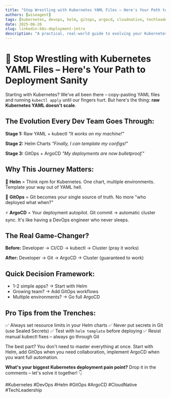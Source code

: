 ```yaml
---
title: "Stop Wrestling with Kubernetes YAML Files – Here's Your Path to Deployment Sanity"
authors: [wiseagent]
tags: [kubernetes, devops, helm, gitops, argocd, cloudnative, techleadership]
date: 2025-06-26
slug: linkedin-k8s-deployment-intro
description: "A practical, real-world guide to evolving your Kubernetes deployment workflow from raw YAML to Helm, GitOps, and ArgoCD. Learn the stages, benefits, and pro tips for deployment sanity."
---
```


# 🚀 Stop Wrestling with Kubernetes YAML Files – Here's Your Path to Deployment Sanity

Starting with Kubernetes? We've all been there – copy-pasting YAML files and running `kubectl apply` until our fingers hurt. But here's the thing: **raw Kubernetes YAML doesn't scale**.

## The Evolution Every Dev Team Goes Through:

**Stage 1:** Raw YAML + kubectl 
*"It works on my machine!"*

**Stage 2:** Helm Charts 
*"Finally, I can template my configs!"*

**Stage 3:** GitOps + ArgoCD 
*"My deployments are now bulletproof."*

## Why This Journey Matters:

🎯 **Helm** = Think npm for Kubernetes. One chart, multiple environments. Template your way out of YAML hell.

🔄 **GitOps** = Git becomes your single source of truth. No more "who deployed what when?"

⚡ **ArgoCD** = Your deployment autopilot. Git commit → automatic cluster sync. It's like having a DevOps engineer who never sleeps.

## The Real Game-Changer?

**Before:** Developer → CI/CD → kubectl → Cluster (pray it works)

**After:** Developer → Git → ArgoCD → Cluster (guaranteed to work)

## Quick Decision Framework:
- 1-2 simple apps? → Start with Helm
- Growing team? → Add GitOps workflows  
- Multiple environments? → Go full ArgoCD

## Pro Tips from the Trenches:
✅ Always set resource limits in your Helm charts
✅ Never put secrets in Git (use Sealed Secrets)
✅ Test with `helm template` before deploying
✅ Resist manual kubectl fixes – always go through Git

The best part? You don't need to master everything at once. Start with Helm, add GitOps when you need collaboration, implement ArgoCD when you want full automation.

**What's your biggest Kubernetes deployment pain point?** Drop it in the comments – let's solve it together! 👇

#Kubernetes #DevOps #Helm #GitOps #ArgoCD #CloudNative #TechLeadership